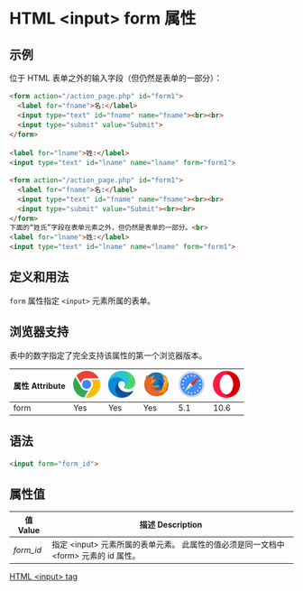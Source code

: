 HTML \<input> form 属性
===

## 示例

位于 HTML 表单之外的输入字段（但仍然是表单的一部分）：

```html
<form action="/action_page.php" id="form1">
  <label for="fname">名:</label>
  <input type="text" id="fname" name="fname"><br><br>
  <input type="submit" value="Submit">
</form>

<label for="lname">姓:</label>
<input type="text" id="lname" name="lname" form="form1">
```

```html idoc:preview:iframe
<form action="/action_page.php" id="form1">
  <label for="fname">名:</label>
  <input type="text" id="fname" name="fname"><br><br>
  <input type="submit" value="Submit"><br><br>
</form>
下面的“姓氏”字段在表单元素之外，但仍然是表单的一部分。<br>
<label for="lname">姓:</label>
<input type="text" id="lname" name="lname" form="form1">
```

## 定义和用法

`form` 属性指定 `<input>` 元素所属的表单。

## 浏览器支持

表中的数字指定了完全支持该属性的第一个浏览器版本。

| 属性 Attribute | ![chrome][1] | ![edge][2] | ![firefox][3] | ![safari][4] | ![opera][5] |
| ------- | --- | --- | --- | --- | --- |
| form      | Yes | Yes | Yes | 5.1 | 10.6 |
<!--rehype:style=width: 100%; display: inline-table;-->

## 语法

```html
<input form="form_id">
```

## 属性值

| 值 Value | 描述 Description |
| ----- | ----- |
| *form\_id* | 指定 \<input> 元素所属的表单元素。 此属性的值必须是同一文档中 \<form> 元素的 id 属性。 |
<!--rehype:style=width: 100%; display: inline-table;-->

[HTML \<input> tag](./input.md "HTML input 标签参考")

[1]: ../assets/chrome.svg
[2]: ../assets/edge.svg
[3]: ../assets/firefox.svg
[4]: ../assets/safari.svg
[5]: ../assets/opera.svg
